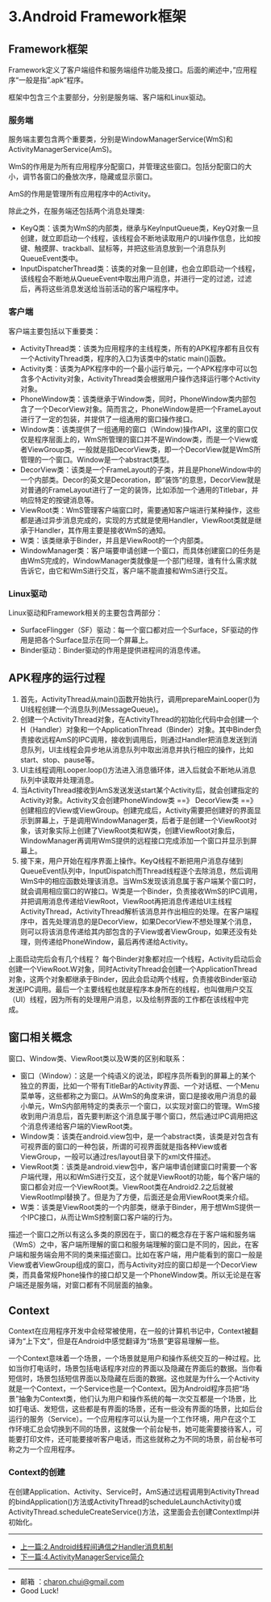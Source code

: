 # 3.Android Framework框架

## Framework框架

Framework定义了客户端组件和服务端组件功能及接口。后面的阐述中，”应用程序“一般是指”.apk“程序。

框架中包含三个主要部分，分别是服务端、客户端和Linux驱动。



### 服务端

服务端主要包含两个重要类，分别是WindowManagerService(WmS)和ActivityManagerService(AmS)。

WmS的作用是为所有应用程序分配窗口，并管理这些窗口。包括分配窗口的大小，调节各窗口的叠放次序，隐藏或显示窗口。

AmS的作用是管理所有应用程序中的Activity。

除此之外，在服务端还包括两个消息处理类: 

- KeyQ类：该类为WmS的内部类，继承与KeyInputQueue类，KeyQ对象一旦创建，就立即启动一个线程，该线程会不断地读取用户的UI操作信息，比如按键、触摸屏、trackball、鼠标等，并把这些消息放到一个消息队列QueueEvent类中。
- InputDispatcherThread类：该类的对象一旦创建，也会立即启动一个线程，该线程会不断地从QueueEvent中取出用户消息，并进行一定的过滤，过滤后，再将这些消息发送给当前活动的客户端程序中。



### 客户端



客户端主要包括以下重要类：   

- ActivityThread类：该类为应用程序的主线程类，所有的APK程序都有且仅有一个ActivityThread类，程序的入口为该类中的static main()函数。
- Activity类：该类为APK程序中的一个最小运行单元，一个APK程序中可以包含多个Activity对象，ActivityThread类会根据用户操作选择运行哪个Activity对象。
- PhoneWindow类：该类继承于Window类，同时，PhoneWindow类内部包含了一个DecorView对象。简而言之，PhoneWindow是把一个FrameLayout进行了一定的包装，并提供了一组通用的窗口操作接口。
- Window类：该类提供了一组通用的窗口（Window)操作API，这里的窗口仅仅是程序层面上的，WmS所管理的窗口并不是Window类，而是一个View或者ViewGroup类，一般就是指DecorView类，即一个DecorView就是WmS所管理的一个窗口。Window是一个abstract类型。
- DecorView类：该类是一个FrameLayout的子类，并且是PhoneWindow中的一个内部类。Decor的英文是Decoration，即”装饰“的意思，DecorView就是对普通的FrameLayout进行了一定的装饰，比如添加一个通用的Titlebar，并响应特定的按键消息等。
- ViewRoot类：WmS管理客户端窗口时，需要通知客户端进行某种操作，这些都是通过异步消息完成的，实现的方式就是使用Handler，ViewRoot类就是继承于Handler，其作用主要是接收WmS的通知。
- W类：该类继承于Binder，并且是ViewRoot的一个内部类。
- WindowManager类：客户端要申请创建一个窗口，而具体创建窗口的任务是由WmS完成的，WindowManager类就像是一个部门经理，谁有什么需求就告诉它，由它和WmS进行交互，客户端不能直接和WmS进行交互。



### Linux驱动

Linux驱动和Framework相关的主要包含两部分： 

- SurfaceFlingger（SF）驱动：每一个窗口都对应一个Surface，SF驱动的作用是把各个Surface显示在同一个屏幕上。
- Binder驱动：Binder驱动的作用是提供进程间的消息传递。



## APK程序的运行过程

1. 首先，ActivityThread从main()函数开始执行，调用prepareMainLooper()为UI线程创建一个消息队列(MessageQueue)。
2. 创建一个ActivityThread对象，在ActivityThread的初始化代码中会创建一个H（Handler）对象和一个ApplicationThread（Binder）对象。其中Binder负责接收远程AmS的IPC调用，接收到调用后，则通过Handler把消息发送到消息队列，UI主线程会异步地从消息队列中取出消息并执行相应的操作，比如start、stop、pause等。
3. UI主线程调用Looper.loop()方法进入消息循环体，进入后就会不断地从消息队列中读取并处理消息。
4. 当ActivityThread接收到AmS发送发送start某个Activity后，就会创建指定的Activity对象。Activity又会创建PhoneWindow类 ==》 DecorView类 ==》 创建相应的View或ViewGroup。创建完成后，Activity需要把创建好的界面显示到屏幕上，于是调用WindowManager类，后者于是创建一个ViewRoot对象，该对象实际上创建了ViewRoot类和W类，创建ViewRoot对象后，WindowManager再调用WmS提供的远程接口完成添加一个窗口并显示到屏幕上。
5. 接下来，用户开始在程序界面上操作。KeyQ线程不断把用户消息存储到QueueEvent队列中，InputDispatch而Thread线程逐个去除消息，然后调用WmS中的相应函数处理该消息。当WmS发现该消息属于客户端某个窗口时，就会调用相应窗口的W接口。W类是一个Binder，负责接收WmS的IPC调用，并把调用消息传递给ViewRoot，ViewRoot再把消息传递给UI主线程ActivityThread，ActivityThread解析该消息并作出相应的处理。在客户端程序中，首先处理消息的是DecorView，如果DecorView不想处理某个消息，则可以将该消息传递给其内部包含的子View或者ViewGroup，如果还没有处理，则传递给PhoneWindow，最后再传递给Activity。



上面启动完后会有几个线程？ 每个Binder对象都对应一个线程，Activity启动后会创建一个ViewRoot.W对象，同时ActivityThread会创建一个ApplicationThread对象，这两个对象都继承于Binder，因此会启动两个线程，负责接收Binder驱动发送IPC调用。最后一个主要线程也就是程序本身所在的线程，也叫做用户交互（UI）线程，因为所有的处理用户消息，以及绘制界面的工作都在该线程中完成。



## 窗口相关概念

窗口、Window类、ViewRoot类以及W类的区别和联系： 

- 窗口（Window）：这是一个纯语义的说法，即程序员所看到的屏幕上的某个独立的界面，比如一个带有TitleBar的Activity界面、一个对话框、一个Menu菜单等，这些都称之为窗口。从WmS的角度来讲，窗口是接收用户消息的最小单元，WmS内部用特定的类表示一个窗口，以实现对窗口的管理。WmS接收到用户消息后，首先要判断这个消息属于哪个窗口，然后通过IPC调用把这个消息传递给客户端的ViewRoot类。
- Window类：该类在android.view包中，是一个abstract类，该类是对包含有可视界面的窗口的一种包装，所谓的可视界面就是指各种View或者ViewGroup，一般可以通过res/layout目录下的xml文件描述。
- ViewRoot类：该类是android.view包中，客户端申请创建窗口时需要一个客户端代理，用以和WmS进行交互，这个就是ViewRoot的功能，每个客户端的窗口都会对应一个ViewRoot类。ViewRoot类在Android2.2之后就被ViewRootImpl替换了。但是为了方便，后面还是会用ViewRoot类来介绍。
- W类：该类是ViewRoot类的一个内部类，继承于Binder，用于想WmS提供一个IPC接口，从而让WmS控制窗口客户端的行为。

描述一个窗口之所以有这么多类的原因在于，窗口的概念存在于客户端和服务端（WmS）之中，客户端所理解的窗口和服务端理解的窗口是不同的，因此，在客户端和服务端会用不同的类来描述窗口。比如在客户端，用户能看到的窗口一般是View或者ViewGroup组成的窗口，而与Activity对应的窗口却是一个DecorView类，而具备常规Phone操作的接口却又是一个PhoneWindow类。所以无论是在客户端还是服务端，对窗口都有不同层面的抽象。



## Context



Context在应用程序开发中会经常被使用，在一般的计算机书记中，Context被翻译为“上下文”，但是在Android中感觉翻译为“场景”更容易理解一些。



一个Context意味着一个场景，一个场景就是用户和操作系统交互的一种过程。比如当你打电话时，场景包括电话程序对应的界面以及隐藏在界面后的数据。当你看短信时，场景包括短信界面以及隐藏在后面的数据。这也就是为什么一个Activity就是一个Context，一个Service也是一个Context。因为Android程序员把“场景”抽象为Context类，他们认为用户和操作系统的每一次交互都是一个场景，比如打电话、发短信，这些都是有界面的场景，还有一些没有界面的场景，比如后台运行的服务（Service）。一个应用程序可以认为是一个工作环境，用户在这个工作环境汇总会切换到不同的场景，这就像一个前台秘书，她可能需要接待客人，可能要打印文件，还可能要接听客户电话，而这些就称之为不同的场景，前台秘书可称之为一个应用程序。 



### Context的创建

在创建Application、Activity、Service时，AmS通过远程调用到ActivityThread的bindApplication()方法或ActivityThread的scheduleLaunchActivity()或ActivityThread.scheduleCreateService()方法，这里面会去创建ContextImpl并初始化。



---

- [上一篇:2.Android线程间通信之Handler消息机制](https://github.com/CharonChui/AndroidNote/blob/master/OperatingSystem/AndroidKernal/2.Android%E7%BA%BF%E7%A8%8B%E9%97%B4%E9%80%9A%E4%BF%A1%E4%B9%8BHandler%E6%B6%88%E6%81%AF%E6%9C%BA%E5%88%B6.md)
- [下一篇:4.ActivityManagerService简介](https://github.com/CharonChui/AndroidNote/blob/master/OperatingSystem/AndroidKernal/4.ActivityManagerService%E7%AE%80%E4%BB%8B.md)




---

- 邮箱 ：charon.chui@gmail.com  
- Good Luck! 